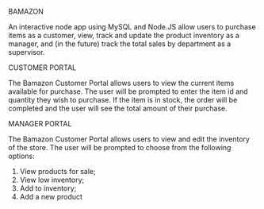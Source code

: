 BAMAZON

An interactive node app using MySQL and Node.JS allow users to purchase items as a customer, view, track and update the product inventory as a manager, and (in the future) track the total sales by department as a supervisor.


CUSTOMER PORTAL

The Bamazon Customer Portal allows users to view the current items available for purchase. The user will be prompted to enter the item id and quantity they wish to purchase. If the item is in stock, the order will be completed and the user will see the total amount of their purchase.

MANAGER PORTAL

The Bamazon Customer Portal allows users to view and edit the inventory of the store. The user will be prompted to choose from the following options:

1) View products for sale;
2) View low inventory;
3) Add to inventory;
4) Add a new product

